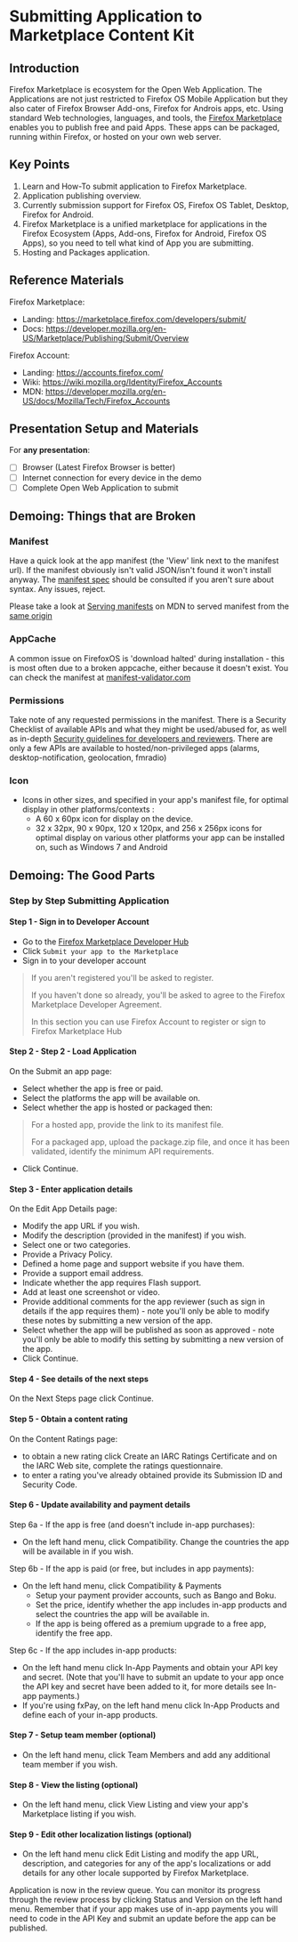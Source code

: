 Submitting Application to Marketplace Content Kit
=================================================

Introduction
------------

Firefox Marketplace is ecosystem for the Open Web Application. The Applications
are not just restricted to Firefox OS Mobile Application but they also cater of
Firefox Browser Add-ons, Firefox for Androis apps, etc. Using standard Web
technologies, languages, and tools, the [Firefox
Marketplace](http://marketplace.firefox.com) enables you to publish free and
paid Apps. These apps can be packaged, running within Firefox, or hosted on
your own web server.

Key Points
----------

1. Learn and How-To submit application to Firefox Marketplace.
2. Application publishing overview.
3. Currently submission support for Firefox OS, Firefox OS Tablet, Desktop, Firefox for Android. 
4. Firefox Marketplace  is a unified marketplace for applications in the
   Firefox Ecosystem (Apps, Add-ons, Firefox for Android, Firefox OS Apps), so
you need to tell what kind of App you are submitting.
5. Hosting and Packages application.

Reference Materials
-------------------

Firefox Marketplace:

* Landing: https://marketplace.firefox.com/developers/submit/
* Docs:
  https://developer.mozilla.org/en-US/Marketplace/Publishing/Submit/Overview


Firefox Account: 
* Landing: https://accounts.firefox.com/
* Wiki: https://wiki.mozilla.org/Identity/Firefox_Accounts
* MDN: https://developer.mozilla.org/en-US/docs/Mozilla/Tech/Firefox_Accounts

Presentation Setup and Materials
--------------------------------

For __any presentation__:

- [ ] Browser (Latest Firefox Browser is better)
- [ ] Internet connection for every device in the demo
- [ ] Complete Open Web Application to submit

Demoing: Things that are Broken
-------------------------------

### Manifest

Have a quick look at the app manifest (the 'View' link next to the manifest
url). If the manifest obviously isn't valid JSON/isn't found it won't install
anyway. The [manifest spec](https://developer.mozilla.org/docs/Apps/Manifest) should be consulted if you aren't sure about syntax.
Any issues, reject.

Please take a look at [Serving
manifests](https://developer.mozilla.org/en-US/Apps/Build/Manifest#Serving_manifests) on MDN to served manifest from the [same origin](https://developer.mozilla.org/en-US/Apps/Build/Building_apps_for_Firefox_OS/App_manifest_FAQ#What_is_an_origin.3F)

### AppCache

A common issue on FirefoxOS is 'download halted' during installation - this is
most often due to a broken appcache, either because it doesn't exist. You can
check the manifest at [manifest-validator.com](http://manifest-validator.com/)

### Permissions

Take note of any requested permissions in the manifest. There is a Security
Checklist of available APIs and what they might be used/abused for, as well as
in-depth [Security guidelines for developers and reviewers](https://developer.mozilla.org/en-US/docs/Web/Apps/Security_guidelines). There are only a few
APIs are available to hosted/non-privileged apps (alarms, desktop-notification,
geolocation, fmradio) 

### Icon

* Icons in other sizes, and specified in your app's manifest file, for optimal
  display in other platforms/contexts :
	- A 60 x 60px icon for display on the device.
	- 32 x 32px, 90 x 90px, 120 x 120px, and 256 x 256px icons for optimal display on various other platforms your app can be installed on, such as Windows 7 and Android

Demoing: The Good Parts
-----------------------

### Step by Step Submitting Application

#### Step 1 - Sign in to Developer Account

* Go to the [Firefox Marketplace Developer
   Hub](https://marketplace.firefox.com/developers/)
* Click `Submit your app to the Marketplace`
* Sign in to your developer account

> If you aren't registered you'll be asked to register.
>
> If you haven't done so already, you'll be asked to agree to the Firefox Marketplace Developer Agreement. 
>
> In this section you can use Firefox Account to register or sign to Firefox Marketplace Hub

#### Step 2 - Step 2 - Load Application
On the Submit an app page:

* Select whether the app is free or paid.
* Select the platforms the app will be available on.
* Select whether the app is hosted or packaged then:

> For a hosted app, provide the link to its manifest file.
>
> For a packaged app, upload the package.zip file, and once it has been validated, identify the minimum API requirements.

* Click Continue.

#### Step 3 - Enter application details
On the Edit App Details page:

* Modify the app URL if you wish.
* Modify the description (provided in the manifest) if you wish.
* Select one or two categories.
* Provide a Privacy Policy.
* Defined a home page and support website if you have them.
* Provide a support email address.
* Indicate whether the app requires Flash support.
* Add at least one screenshot or video.
* Provide additional comments for the app reviewer (such as sign in details if the app requires them) - note you'll only be able to modify these notes by submitting a new version of the app.
* Select whether the app will be published as soon as approved - note you'll only be able to modify this setting by submitting a new version of the app.
* Click Continue.

#### Step 4 - See details of the next steps
On the Next Steps page click Continue.

#### Step 5 - Obtain a content rating
On the Content Ratings page:

* to obtain a new rating click Create an IARC Ratings Certificate and on the IARC Web site, complete the ratings questionnaire.
* to enter a rating you've already obtained provide its Submission ID and Security Code.

#### Step 6 - Update availability and payment details
Step 6a - If the app is free (and doesn't include in-app purchases):

* On the left hand menu, click Compatibility. Change the countries the app will be available in if you wish.

Step 6b - If the app is paid (or free, but includes in app payments):

* On the left hand menu, click Compatibility & Payments
	- Setup your payment provider accounts, such as Bango and Boku.
	- Set the price, identify whether the app includes in-app products and select the countries the app will be available in.
	- If the app is being offered as a premium upgrade to a free app, identify the free app.

Step 6c - If the app includes in-app products:

* On the left hand menu click In-App Payments and obtain your API key and secret. (Note that you'll have to submit an update to your app once the API key and secret have been added to it, for more details see In-app payments.)
* If you're using fxPay, on the left hand menu click In-App Products and define each of your in-app products.

#### Step 7 - Setup team member (optional)

* On the left hand menu, click Team Members and add any additional team member if you wish.

#### Step 8 - View the listing (optional)
* On the left hand menu, click View Listing and view your app's Marketplace listing if you wish.

#### Step 9 - Edit other localization listings (optional)

* On the left hand menu click Edit Listing and modify the app URL, description, and categories for any of the app's localizations or add details for any other locale supported by Firefox Marketplace.

Application is now in the review queue. You can monitor its progress through the review process by clicking Status and Version on the left hand menu. Remember that if your app makes use of in-app payments you will need to code in the API Key and submit an update before the app can be published.
